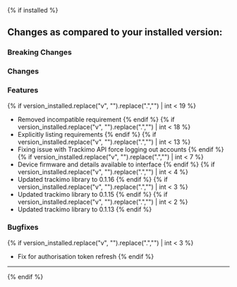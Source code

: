 {% if installed %}

## Changes as compared to your installed version:

### Breaking Changes

### Changes

### Features

{% if version_installed.replace("v", "").replace(".","") | int < 19  %}

- Removed incompatible requirement
  {% endif %}
  {% if version_installed.replace("v", "").replace(".","") | int < 18  %}
- Explicitly listing requirements
  {% endif %}
  {% if version_installed.replace("v", "").replace(".","") | int < 13  %}
- Fixing issue with Trackimo API force logging out accounts
  {% endif %}
  {% if version_installed.replace("v", "").replace(".","") | int < 7  %}
- Device firmware and details available to interface
  {% endif %}
  {% if version_installed.replace("v", "").replace(".","") | int < 4  %}
- Updated trackimo library to 0.1.16
  {% endif %}
  {% if version_installed.replace("v", "").replace(".","") | int < 3  %}
- Updated trackimo library to 0.1.15
  {% endif %}
  {% if version_installed.replace("v", "").replace(".","") | int < 2  %}
- Updated trackimo library to 0.1.13
  {% endif %}

### Bugfixes

{% if version_installed.replace("v", "").replace(".","") | int < 3  %}

- Fix for authorisation token refresh
  {% endif %}

---

{% endif %}
